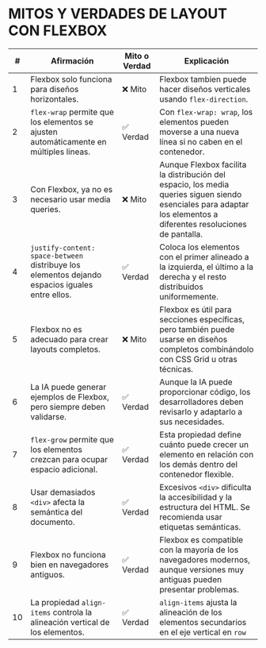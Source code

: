 # MITOS Y VERDADES DE LAYOUT CON FLEXBOX 

| #  | Afirmación | Mito o Verdad | Explicación |
|----|-----------|--------------|-------------|
| 1  | Flexbox solo funciona para diseños horizontales. | ❌ Mito | Flexbox tambien puede hacer diseños verticales usando `flex-direction`. |
| 2  | `flex-wrap` permite que los elementos se ajusten automáticamente en múltiples líneas. | ✅ Verdad | Con `flex-wrap: wrap`, los elementos pueden moverse a una nueva línea si no caben en el contenedor. |
| 3  | Con Flexbox, ya no es necesario usar media queries. | ❌ Mito | Aunque Flexbox facilita la distribución del espacio, los media queries siguen siendo esenciales para adaptar los elementos a diferentes resoluciones de pantalla. |
| 4  | `justify-content: space-between` distribuye los elementos dejando espacios iguales entre ellos. | ✅ Verdad | Coloca los elementos con el primer alineado a la izquierda, el último a la derecha y el resto distribuidos uniformemente. |
| 5  | Flexbox no es adecuado para crear layouts completos. | ❌ Mito | Flexbox es útil para secciones específicas, pero también puede usarse en diseños completos combinándolo con CSS Grid u otras técnicas. |
| 6  | La IA puede generar ejemplos de Flexbox, pero siempre deben validarse. | ✅ Verdad | Aunque la IA puede proporcionar código, los desarrolladores deben revisarlo y adaptarlo a sus necesidades. |
| 7  | `flex-grow` permite que los elementos crezcan para ocupar espacio adicional. | ✅ Verdad | Esta propiedad define cuánto puede crecer un elemento en relación con los demás dentro del contenedor flexible. |
| 8  | Usar demasiados `<div>` afecta la semántica del documento. | ✅ Verdad | Excesivos `<div>` dificulta la accesibilidad y la estructura del HTML. Se recomienda usar etiquetas semánticas. |
| 9  | Flexbox no funciona bien en navegadores antiguos. | ✅ Verdad | Flexbox es compatible con la mayoría de los navegadores modernos, aunque versiones muy antiguas pueden presentar problemas. |
| 10 | La propiedad `align-items` controla la alineación vertical de los elementos. | ✅ Verdad | `align-items` ajusta la alineación de los elementos secundarios en el eje vertical en `row`|